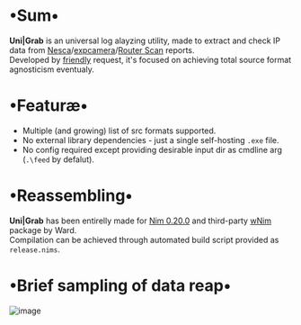 # •Sum•
__Uni|Grab__ is an universal log alayzing utility, made to extract and check IP data from [Nesca](https://github.com/pantyusha/nesca)/[expcamera](https://github.com/vanpersiexp/expcamera)/[Router Scan](https://forum.antichat.ru/threads/398971/) reports.  
Developed by [friendly](https://github.com/d38k8) request, it's focused on achieving total source format agnosticism eventualy.

# •Featuræ•
* Multiple (and growing) list of src formats supported.
* No external library dependencies - just a single self-hosting `.exe` file.
* No config required except providing desirable input dir as cmdline arg (`.\feed` by defalut).

# •Reassembling•
__Uni|Grab__ has been entirelly made for [Nim 0.20.0](https://nim-lang.org) and third-party [wNim](https://github.com/khchen/wNim) package by Ward.  
Compilation can be achieved through automated build script provided as `release.nims`.

# •Brief sampling of data reap•
![image](https://user-images.githubusercontent.com/8768470/60387810-b64e8980-9ab1-11e9-9c00-7cd75ac396eb.png)
